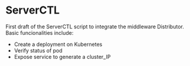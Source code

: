 # ServerCTL

First draft of the ServerCTL script to integrate the middleware Distributor.
Basic funcionalities include:
  - Create a deployment on Kubernetes
  - Verify status of pod
  - Expose service to generate a cluster_IP

